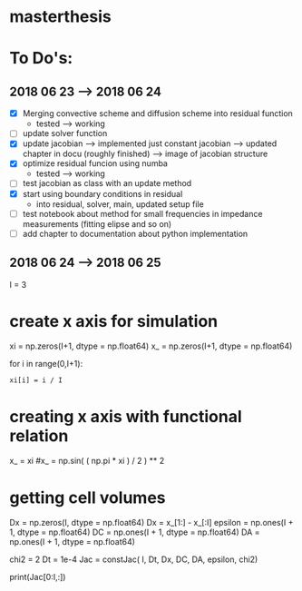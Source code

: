 # masterthesis

# To Do's:

2018 06 23 --> 2018 06 24
-------------------------

- [X] Merging convective scheme and diffusion scheme into residual function
    + tested --> working
- [ ] update solver function
- [X] update jacobian
	--> implemented just constant jacobian
	--> updated chapter in docu (roughly finished)
	--> image of jacobian structure
- [X] optimize residual funcion using numba
    + tested --> working
- [ ] test jacobian as class with an update method
- [X] start using boundary conditions in residual
    + into residual, solver, main, updated setup file
- [ ] test notebook about method for small frequencies in impedance measurements (fitting elipse and so on)
- [ ] add chapter to documentation about python implementation

2018 06 24 --> 2018 06 25
-------------------------


I = 3
# create x axis for simulation
xi = np.zeros(I+1, dtype = np.float64)
x_ = np.zeros(I+1, dtype = np.float64)

for i in range(0,I+1):

    xi[i] = i / I

# creating x axis with functional relation
x_ = xi
#x_ = np.sin( ( np.pi * xi  ) / 2 ) ** 2

# getting cell volumes
Dx = np.zeros(I, dtype = np.float64)
Dx = x_[1:] - x_[:I]
epsilon = np.ones(I + 1, dtype = np.float64)
DC = np.ones(I + 1, dtype = np.float64)
DA = np.ones(I + 1, dtype = np.float64)

chi2 = 2
Dt = 1e-4
Jac = constJac( I, Dt, Dx, DC, DA, epsilon, chi2)

print(Jac[0:I,:])